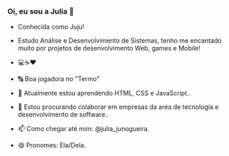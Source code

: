 ### Oi, eu sou a Julia 👋


- Conhecida como Juju!
- Estudo Análise e Desenvolvimento de Sistemas, tenho me encantado muito por projetos de desenvolvimento Web, games e Mobile! 
- 💻☕❤️

- 🔠 Boa jogadora no "Termo"
- 🌱 Atualmente estou aprendendo HTML, CSS e JavaScript..
- 👯 Estou procurando colaborar em empresas da aréa de tecnologia e desenvolvimento de software..
- 📫 Como chegar até mim: @julia_junogueira.
- 😄 Pronomes: Ela/Dela.
